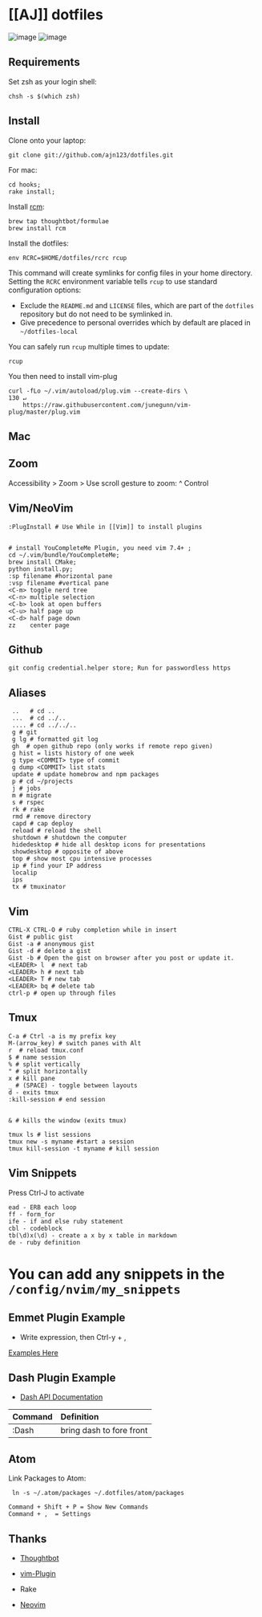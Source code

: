 [[AJ]] dotfiles
===================

![image](https://cloud.githubusercontent.com/assets/2382277/5582048/29b76fee-9031-11e4-83a1-e5a8ceb92c75.png)
![image](https://cloud.githubusercontent.com/assets/2382277/5630056/3fed4f3e-9588-11e4-86b3-ec0d9fbc38eb.png)



Requirements
------------

Set zsh as your login shell:

    chsh -s $(which zsh)

Install
-------

Clone onto your laptop:

    git clone git://github.com/ajn123/dotfiles.git

For mac:

    cd hooks;
    rake install;

Install [rcm](https://github.com/thoughtbot/rcm):

    brew tap thoughtbot/formulae
    brew install rcm

Install the dotfiles:

    env RCRC=$HOME/dotfiles/rcrc rcup

This command will create symlinks for config files in your home directory.
Setting the `RCRC` environment variable tells `rcup` to use standard
configuration options:


* Exclude the `README.md` and `LICENSE` files, which are part of
  the `dotfiles` repository but do not need to be symlinked in.
* Give precedence to personal overrides which by default are placed in
  `~/dotfiles-local`

You can safely run `rcup` multiple times to update:

    rcup

You then need to install vim-plug 
```
curl -fLo ~/.vim/autoload/plug.vim --create-dirs \                                                                                                                                                                                                                    130 ↵
    https://raw.githubusercontent.com/junegunn/vim-plug/master/plug.vim
```



Mac
-----------------------------
## Zoom
  Accessibility > Zoom > Use scroll gesture to zoom: ^ Control

## Vim/NeoVim
    :PlugInstall # Use While in [[Vim]] to install plugins    


    # install YouCompleteMe Plugin, you need vim 7.4+ ;
    cd ~/.vim/bundle/YouCompleteMe;
    brew install CMake;
    python install.py;
    :sp filename #horizontal pane
    :vsp filename #vertical pane
    <C-m> toggle nerd tree
    <C-n> multiple selection
    <C-b> look at open buffers
    <C-u> half page up
    <C-d> half page down
    zz    center page


Github
----------------

    git config credential.helper store; Run for passwordless https


Aliases
---------------
```
 ..   # cd ..
 ...  # cd ../..
 .... # cd ../../..
 g # git
 g lg # formatted git log
 gh  # open github repo (only works if remote repo given)
 g hist = lists history of one week
 g type <COMMIT> type of commit
 g dump <COMMIT> list stats
 update # update homebrow and npm packages
 p # cd ~/projects
 j # jobs
 m # migrate
 s # rspec
 rk # rake
 rmd # remove directory
 capd # cap deploy
 reload # reload the shell
 shutdown # shutdown the computer
 hidedesktop # hide all desktop icons for presentations
 showdesktop # opposite of above
 top # show most cpu intensive processes
 ip # find your IP address
 localip
 ips
 tx # tmuxinator
```
Vim
-------------
```
CTRL-X CTRL-O # ruby completion while in insert
Gist # public gist
Gist -a # anonymous gist
Gist -d # delete a gist
Gist -b # Open the gist on browser after you post or update it.
<LEADER> l  # next tab
<LEADER> h # next tab
<LEADER> T # new tab
<LEADER> bq # delete tab
ctrl-p # open up through files
```

Tmux
------------
```
C-a # Ctrl -a is my prefix key
M-(arrow_key) # switch panes with Alt
r  # reload tmux.conf
$ # name session
% # split vertically
" # split horizontally
x # kill pane
_ # (SPACE) - toggle between layouts
d - exits tmux
:kill-session # end session


& # kills the window (exits tmux)

tmux ls # list sessions
tmux new -s myname #start a session
tmux kill-session -t myname # kill session
```
Vim Snippets
-------------
Press Ctrl-J to activate
```
ead - ERB each loop
ff - form_for
ife - if and else ruby statement
cbl - codeblock
tb(\d)x(\d) - create a x by x table in markdown
de - ruby definition
```

# You can add any snippets in the `/config/nvim/my_snippets` 


Emmet Plugin Example
-------------
* Write expression, then Ctrl-y + ,
    
[Examples Here](https://designshack.net/articles/css/7-awesome-emmet-html-time-saving-tips/)

Dash Plugin Example
------------
* [Dash API Documentation](https://raw.githubusercontent.com/rizzatti/dash.vim/master/doc/dash.txt)

Command | Definition 
:-|:-
:Dash <command> | bring dash to fore front




Atom
------------
Link Packages to Atom:
```
 ln -s ~/.atom/packages ~/.dotfiles/atom/packages
```


```
Command + Shift + P = Show New Commands
Command + ,  = Settings

```




## Thanks
* [Thoughtbot](http://thoughtbot.com/ )
* [vim-Plugin](https://github.com/junegunn/vim-plug )
* Rake

* [Neovim](https://neovim.io/ )

